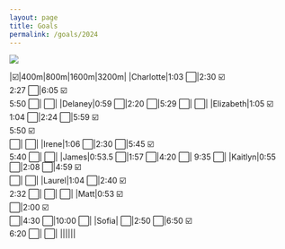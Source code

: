 ```yaml
---
layout: page
title: Goals
permalink: /goals/2024
---
```


![]({{site.baseurl}}/images/2024TrackAQ.png)

|:ballot_box_with_check:|400m|800m|1600m|3200m|
|Charlotte|1:03 :white_large_square:|2:30 :ballot_box_with_check: <br> 2:27 :white_large_square:|6:05 :ballot_box_with_check: <br> 5:50 :white_large_square:| :white_large_square:|
|Delaney|0:59 :white_large_square:|2:20 :white_large_square:|5:29 :white_large_square:| :white_large_square:|
|Elizabeth|1:05 :ballot_box_with_check: <br> 1:04 :white_large_square:|2:24 :white_large_square:|5:59 :ballot_box_with_check: <br> 5:50 :ballot_box_with_check: <br> :white_large_square:| :white_large_square:|
|Irene|1:06 :white_large_square:|2:30 :white_large_square:|5:45 :ballot_box_with_check: <br> 5:40 :white_large_square:| :white_large_square:|
|James|0:53.5 :white_large_square:|1:57 :white_large_square:|4:20 :white_large_square:| 9:35 :white_large_square:|
|Kaitlyn|0:55 :white_large_square:|2:08 :white_large_square:|4:59 :ballot_box_with_check: <br> :white_large_square:| :white_large_square:|
|Laurel|1:04 :white_large_square:|2:40 :ballot_box_with_check: <br> 2:32 :white_large_square:| :white_large_square:| :white_large_square:|
|Matt|0:53 :ballot_box_with_check: <br> :white_large_square:|2:00 :ballot_box_with_check: <br> :white_large_square:|4:30 :white_large_square:|10:00 :white_large_square:|
|Sofia| :white_large_square:|2:50 :white_large_square:|6:50 :ballot_box_with_check: <br> 6:20 :white_large_square:| :white_large_square:|
||||||





